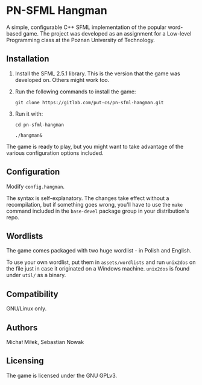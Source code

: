# PN-SFML Hangman
A simple, configurable C++ SFML implementation of the popular word-based game. The project was developed as an assignment for a Low-level Programming class at the Poznan University of Technology.

## Installation

1. Install the SFML 2.5.1 library. This is the version that the game was developed on. Others might work too.

2. Run the following commands to install the game:

	`git clone https://gitlab.com/put-cs/pn-sfml-hangman.git`

3. Run it with:

	`cd pn-sfml-hangman`

	`./hangman&`

The game is ready to play, but you might want to take advantage of the various configuration options included.

## Configuration
Modify `config.hangman`.

The syntax is self-explanatory.
The changes take effect without a recompilation, but if something goes wrong, you'll have to use the `make` command included in the `base-devel` package group in your distribution's repo.

## Wordlists

The game comes packaged with two huge wordlist - in Polish and English.

To use your own wordlist, put them in `assets/wordlists` and run `unix2dos` on the file just in case it originated on a Windows machine. `unix2dos` is found under `util/` as a binary.

## Compatibility
GNU/Linux only.

## Authors
Michał Miłek, Sebastian Nowak

## Licensing
The game is licensed under the GNU GPLv3.
